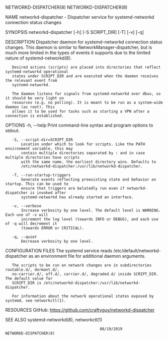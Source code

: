 NETWORKD-DISPATCHER(8)                                                          NETWORKD-DISPATCHER(8)

NAME
       networkd-dispatcher - Dispatcher service for systemd-networkd connection status changes

SYNOPSIS
       networkd-dispatcher [-h] [-S SCRIPT_DIR] [-T] [-v] [-q]

DESCRIPTION
       Dispatcher daemon for systemd-networkd connection status changes. This daemon is similar to
       NetworkManager-dispatcher, but is much more limited in the types of events it supports due to
       the limited nature of systemd-networkd(8).

       Desired actions (scripts) are placed into directories that reflect systemd-networkd operational
       states under SCRIPT_DIR and are executed when the daemon receives the relevant event from
       systemd-networkd.

       The daemon listens for signals from systemd-networkd over dbus, so it should be very light on
       resources (e.g. no polling). It is meant to be run as a system-wide daemon (as root). This
       allows it to be used for tasks such as starting a VPN after a connection is established.

OPTIONS
       -h, --help
           Print command-line syntax and program options to stdout.

       -S, --script-dir=SCRIPT_DIR
           Location under which to look for scripts. Like the PATH environment variable, this may
           contain multiple directories separated by : and in case multiple directories have scripts
           with the same name, the earliest directory wins. Defaults to
           /etc/networkd-dispatcher:/usr/lib/networkd-dispatcher.

       -T, --run-startup-triggers
           Generate events reflecting preexisting state and behavior on startup. This can be used to
           ensure that triggers are belatedly run even if networkd-dispatcher is invoked after
           systemd-networkd has already started an interface.

       -v, --verbose
           Increase verbosity by one level. The default level is WARNING. Each use of -v will
           increment the log level (towards INFO or DEBUG), and each use of -q will decrement it
           (towards ERROR or CRITICAL).

       -q, --quiet
           Decrease verbosity by one level.

CONFIGURATION FILES
       The systemd service reads /etc/default/networkd-dispatcher as an environment file for
       additional daemon arguments.

       The scripts to be run on network changes are in subdirectories routable.d/, dormant.d/,
       no-carrier.d/, off.d/, carrier.d/, degraded.d/ inside SCRIPT_DIR. The default value for
       SCRIPT_DIR is /etc/networkd-dispatcher:/usr/lib/networkd-dispatcher.

       For information about the network operational states exposed by systemd, see networkctl(1).

RESOURCES
       GitHub: https://github.com/craftyguy/networkd-dispatcher

SEE ALSO
       systemd-networkd(8), networkctl(1)

                                              08/19/2019                        NETWORKD-DISPATCHER(8)
